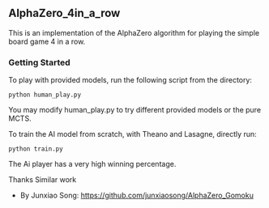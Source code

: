 ## AlphaZero_4in_a_row
This is an implementation of the AlphaZero algorithm for playing the simple board game 4 in a row.

### Getting Started
To play with provided models, run the following script from the directory:  
```
python human_play.py  
```
You may modify human_play.py to try different provided models or the pure MCTS.

To train the AI model from scratch, with Theano and Lasagne, directly run:   
```
python train.py
```
The Ai player has a very high winning percentage.

Thanks Similar work
  * By Junxiao Song: https://github.com/junxiaosong/AlphaZero_Gomoku

